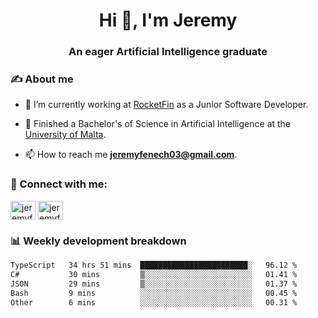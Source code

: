 <h1 align="center">Hi 👋, I'm Jeremy</h1>
<h3 align="center">An eager Artificial Intelligence graduate</h3>

<h3 align="left">✍ About me</h3>

- 🔭 I’m currently working at [RocketFin](https://rocketfin.co) as a Junior Software Developer.

- 🌱 Finished a Bachelor's of Science in Artificial Intelligence at the [University of Malta](https://www.linkedin.com/school/university-of-malta/).

- 📫 How to reach me **jeremyfenech03@gmail.com**.

<h3 align="left">🔗 Connect with me:</h3>
<p align="left">
<a href="https://linkedin.com/in/jeremyfenech" target="blank"><img align="center" src="https://raw.githubusercontent.com/rahuldkjain/github-profile-readme-generator/master/src/images/icons/Social/linked-in-alt.svg" alt="jeremyfenech" height="30" width="40" /></a>
<a href="https://www.leetcode.com/jeremyfen" target="blank"><img align="center" src="https://raw.githubusercontent.com/rahuldkjain/github-profile-readme-generator/master/src/images/icons/Social/leet-code.svg" alt="jeremyfen" height="30" width="40" /></a>
</p>


<h3 align="left">📊 Weekly development breakdown</h3>

<!--START_SECTION:waka-->

```txt
TypeScript   34 hrs 51 mins  ████████████████████████░   96.12 %
C#           30 mins         ▒░░░░░░░░░░░░░░░░░░░░░░░░   01.41 %
JSON         29 mins         ▒░░░░░░░░░░░░░░░░░░░░░░░░   01.37 %
Bash         9 mins          ░░░░░░░░░░░░░░░░░░░░░░░░░   00.45 %
Other        6 mins          ░░░░░░░░░░░░░░░░░░░░░░░░░   00.31 %
```

<!--END_SECTION:waka-->
